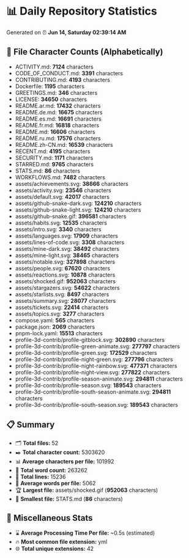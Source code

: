 # 📊 Daily Repository Statistics
Generated on ⏰ **Jun 14, Saturday 02:39:14 AM**

## 📂 File Character Counts (Alphabetically)
- ACTIVITY.md: **7124** characters
- CODE_OF_CONDUCT.md: **3391** characters
- CONTRIBUTING.md: **4193** characters
- Dockerfile: **1195** characters
- GREETINGS.md: **346** characters
- LICENSE: **34650** characters
- README.ar.md: **17432** characters
- README.de.md: **16675** characters
- README.es.md: **16691** characters
- README.fr.md: **16818** characters
- README.md: **16606** characters
- README.ru.md: **17576** characters
- README.zh-CN.md: **16539** characters
- RECENT.md: **4195** characters
- SECURITY.md: **1171** characters
- STARRED.md: **9765** characters
- STATS.md: **86** characters
- WORKFLOWS.md: **7482** characters
- assets/achievements.svg: **38666** characters
- assets/activity.svg: **23546** characters
- assets/default.svg: **42017** characters
- assets/github-snake-dark.svg: **124210** characters
- assets/github-snake-light.svg: **124210** characters
- assets/github-snake.gif: **396581** characters
- assets/habits.svg: **12535** characters
- assets/intro.svg: **3340** characters
- assets/languages.svg: **17909** characters
- assets/lines-of-code.svg: **3308** characters
- assets/mine-dark.svg: **38492** characters
- assets/mine-light.svg: **38465** characters
- assets/notable.svg: **327898** characters
- assets/people.svg: **67620** characters
- assets/reactions.svg: **10878** characters
- assets/shocked.gif: **952063** characters
- assets/stargazers.svg: **54622** characters
- assets/starlists.svg: **8497** characters
- assets/summary.svg: **28077** characters
- assets/tickets.svg: **22414** characters
- assets/topics.svg: **3277** characters
- compose.yaml: **565** characters
- package.json: **2069** characters
- pnpm-lock.yaml: **15513** characters
- profile-3d-contrib/profile-gitblock.svg: **302890** characters
- profile-3d-contrib/profile-green-animate.svg: **277797** characters
- profile-3d-contrib/profile-green.svg: **172529** characters
- profile-3d-contrib/profile-night-green.svg: **277796** characters
- profile-3d-contrib/profile-night-rainbow.svg: **477371** characters
- profile-3d-contrib/profile-night-view.svg: **277822** characters
- profile-3d-contrib/profile-season-animate.svg: **294811** characters
- profile-3d-contrib/profile-season.svg: **189543** characters
- profile-3d-contrib/profile-south-season-animate.svg: **294811** characters
- profile-3d-contrib/profile-south-season.svg: **189543** characters

## 📋 Summary
- 🗂️ **Total files:** 52
- ✒️ **Total character count:** 5303620
- 📊 **Average characters per file:** 101992
- 📝 **Total word count:** 263262
- 🧾 **Total lines:** 15236
- 📐 **Average words per file:** 5062
- 🏆 **Largest file:** assets/shocked.gif (**952063** characters)
- 🥉 **Smallest file:** STATS.md (**86** characters)

## 🌟 Miscellaneous Stats
- ⌛ **Average Processing Time Per file:** ~0.5s (estimated)
- 🔥 **Most common file extension:** yml
- 🌐 **Total unique extensions:** 42
